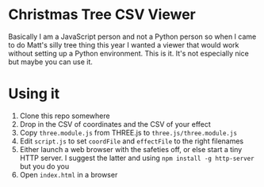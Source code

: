 # Christmas Tree CSV Viewer

Basically I am a JavaScript person and not a Python person so when I came to do Matt's silly tree thing this year I wanted a viewer that would work without setting up a Python environment. This is it. It's not especially nice but maybe you can use it.

# Using it

1. Clone this repo somewhere
2. Drop in the CSV of coordinates and the CSV of your effect
3. Copy `three.module.js` from THREE.js to `three.js/three.module.js`
4. Edit `script.js` to set `coordFile` and `effectFile` to the right filenames
5. Either launch a web browser with the safeties off, or else start a tiny HTTP server. I suggest the latter and using `npm install -g http-server` but you do you
6. Open `index.html` in a browser
